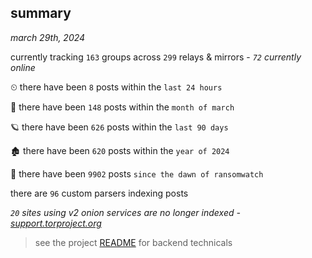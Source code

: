 
## summary
_march 29th, 2024_

currently tracking `163` groups across `299` relays & mirrors - _`72` currently online_

⏲ there have been `8` posts within the `last 24 hours`

🦈 there have been `148` posts within the `month of march`

🪐 there have been `626` posts within the `last 90 days`

🏚 there have been `620` posts within the `year of 2024`

🦕 there have been `9902` posts `since the dawn of ransomwatch`

there are `96` custom parsers indexing posts

_`20` sites using v2 onion services are no longer indexed - [support.torproject.org](https://support.torproject.org/onionservices/v2-deprecation/)_

> see the project [README](https://github.com/joshhighet/ransomwatch#ransomwatch--) for backend technicals
